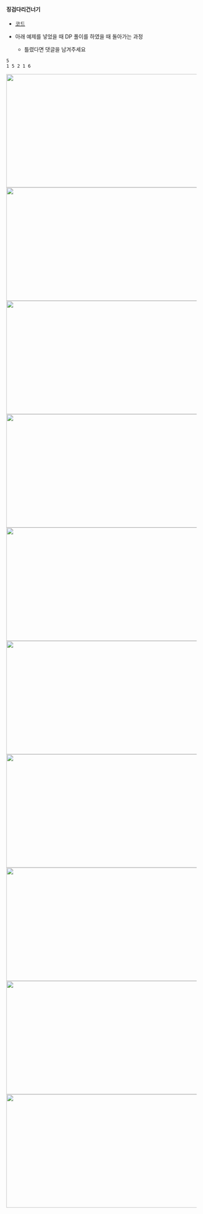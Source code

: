 #### 징검다리건너기

- [코드](https://github.com/soocy0718/python/blob/main/coding_study/Binary_Search/%EB%B0%B1%EC%A4%80_22871_%EC%A7%95%EA%B2%80%EB%8B%A4%EB%A6%AC%EA%B1%B4%EB%84%88%EA%B8%B0_0313.py)

- 아래 예제를 넣었을 때 DP 풀이를 하였을 때 돌아가는 과정
  - 틀렸다면 댓글을 남겨주세요
```
5
1 5 2 1 6
```
<html>
<img src="https://github.com/soocy0718/python/blob/main/coding_study/Binary_Search/%EC%A7%95%EA%B2%80%EB%8B%A4%EB%A6%AC%EA%B1%B4%EB%84%88%EA%B8%B0_%EC%BD%94%EB%93%9C_%EC%84%A4%EB%AA%85/%EC%8A%AC%EB%9D%BC%EC%9D%B4%EB%93%9C1.PNG", height="300", width="600">
<img src="https://github.com/soocy0718/python/blob/main/coding_study/Binary_Search/%EC%A7%95%EA%B2%80%EB%8B%A4%EB%A6%AC%EA%B1%B4%EB%84%88%EA%B8%B0_%EC%BD%94%EB%93%9C_%EC%84%A4%EB%AA%85/%EC%8A%AC%EB%9D%BC%EC%9D%B4%EB%93%9C2.PNG", height="300", width="600">
<img src="https://github.com/soocy0718/python/blob/main/coding_study/Binary_Search/%EC%A7%95%EA%B2%80%EB%8B%A4%EB%A6%AC%EA%B1%B4%EB%84%88%EA%B8%B0_%EC%BD%94%EB%93%9C_%EC%84%A4%EB%AA%85/%EC%8A%AC%EB%9D%BC%EC%9D%B4%EB%93%9C3.PNG", height="300", width="600">
<img src="https://github.com/soocy0718/python/blob/main/coding_study/Binary_Search/%EC%A7%95%EA%B2%80%EB%8B%A4%EB%A6%AC%EA%B1%B4%EB%84%88%EA%B8%B0_%EC%BD%94%EB%93%9C_%EC%84%A4%EB%AA%85/%EC%8A%AC%EB%9D%BC%EC%9D%B4%EB%93%9C4.PNG", height="300", width="600">
<img src="https://github.com/soocy0718/python/blob/main/coding_study/Binary_Search/%EC%A7%95%EA%B2%80%EB%8B%A4%EB%A6%AC%EA%B1%B4%EB%84%88%EA%B8%B0_%EC%BD%94%EB%93%9C_%EC%84%A4%EB%AA%85/%EC%8A%AC%EB%9D%BC%EC%9D%B4%EB%93%9C5.PNG", height="300", width="600">
<img src="https://github.com/soocy0718/python/blob/main/coding_study/Binary_Search/%EC%A7%95%EA%B2%80%EB%8B%A4%EB%A6%AC%EA%B1%B4%EB%84%88%EA%B8%B0_%EC%BD%94%EB%93%9C_%EC%84%A4%EB%AA%85/%EC%8A%AC%EB%9D%BC%EC%9D%B4%EB%93%9C6.PNG", height="300", width="600">
<img src="https://github.com/soocy0718/python/blob/main/coding_study/Binary_Search/%EC%A7%95%EA%B2%80%EB%8B%A4%EB%A6%AC%EA%B1%B4%EB%84%88%EA%B8%B0_%EC%BD%94%EB%93%9C_%EC%84%A4%EB%AA%85/%EC%8A%AC%EB%9D%BC%EC%9D%B4%EB%93%9C7.PNG", height="300", width="600">
<img src="https://github.com/soocy0718/python/blob/main/coding_study/Binary_Search/%EC%A7%95%EA%B2%80%EB%8B%A4%EB%A6%AC%EA%B1%B4%EB%84%88%EA%B8%B0_%EC%BD%94%EB%93%9C_%EC%84%A4%EB%AA%85/%EC%8A%AC%EB%9D%BC%EC%9D%B4%EB%93%9C8.PNG", height="300", width="600">
<img src="https://github.com/soocy0718/python/blob/main/coding_study/Binary_Search/%EC%A7%95%EA%B2%80%EB%8B%A4%EB%A6%AC%EA%B1%B4%EB%84%88%EA%B8%B0_%EC%BD%94%EB%93%9C_%EC%84%A4%EB%AA%85/%EC%8A%AC%EB%9D%BC%EC%9D%B4%EB%93%9C9.PNG", height="300", width="600">
<img src="https://github.com/soocy0718/python/blob/main/coding_study/Binary_Search/%EC%A7%95%EA%B2%80%EB%8B%A4%EB%A6%AC%EA%B1%B4%EB%84%88%EA%B8%B0_%EC%BD%94%EB%93%9C_%EC%84%A4%EB%AA%85/%EC%8A%AC%EB%9D%BC%EC%9D%B4%EB%93%9C10.PNG", height="300", width="600">
</html>
